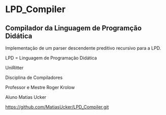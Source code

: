 # LPD_Compiler

## Compilador da Linguagem de Programção Didática


Implementação de um parser descendente preditivo recursivo para a LPD.

LPD = Linguagem de Programação Didática




UniRitter

Disciplina de Compiladores

Professor e Mestre Roger Krolow

Aluno Matias Ucker






https://github.com/MatiasUcker/LPD_Compiler.git
